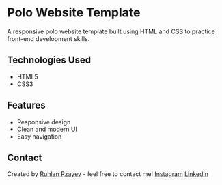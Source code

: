 # Polo Website Template
A responsive polo website template built using HTML and CSS to practice front-end development skills.

## Technologies Used
- HTML5
- CSS3

## Features
- Responsive design
- Clean and modern UI
- Easy navigation

## Contact
Created by [Ruhlan Rzayev](https://github.com/ruhlanrzayev) - feel free to contact me!
[Instagram](https://instagram.com/ruhlan33) [LinkedIn](https://linkedin.com/in/ruhlanrzayev)
